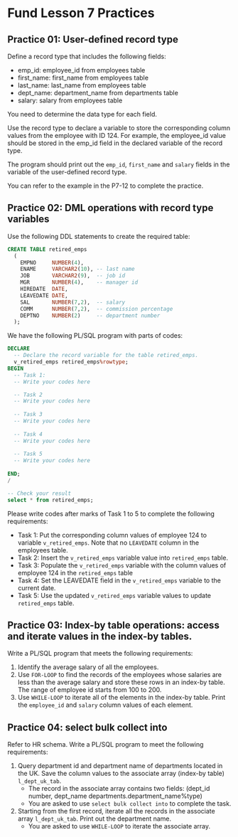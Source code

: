 
# Fund Lesson 7 Practices


## Practice 01: User-defined record type

Define a record type that includes the following fields:
- emp_id: employee_id from employees table
- first_name: first_name from employees table
- last_name: last_name from employees table
- dept_name: department_name from departments table
- salary: salary from employees table

You need to determine the data type for each field. 

Use the record type to declare a variable to store the corresponding column values from the employee with ID 124. For example, the employee_id value should be stored in the emp_id field in the declared variable of the record type.  

The program should print out the `emp_id`, `first_name` and `salary` fields in the variable of the user-defined record type.

You can refer to the example in the P7-12 to complete the practice. 

## Practice 02: DML operations with record type variables

Use the following DDL statements to create the required table:
```sql
CREATE TABLE retired_emps
  (
    EMPNO     NUMBER(4),
    ENAME     VARCHAR2(10), -- last name
    JOB       VARCHAR2(9),  -- job id
    MGR       NUMBER(4),    -- manager id
    HIREDATE  DATE,
    LEAVEDATE DATE,
    SAL       NUMBER(7,2),  -- salary
    COMM      NUMBER(7,2),  -- commission percentage
    DEPTNO    NUMBER(2)     -- department number
  );
```

We have the following PL/SQL program with parts of codes:
```sql
DECLARE
  -- Declare the record variable for the table retired_emps.
  v_retired_emps retired_emps%rowtype;
BEGIN
  -- Task 1: 
  -- Write your codes here

  -- Task 2 
  -- Write your codes here
 
  -- Task 3
  -- Write your codes here
  
  -- Task 4
  -- Write your codes here
  
  -- Task 5
  -- Write your codes here
   
END;
/

-- Check your result
select * from retired_emps;
```

Please write codes after marks of Task 1 to 5 to complete the following requirements:

- Task 1: Put the corresponding column values of employee 124 to variable `v_retired_emps`. Note that no `LEAVEDATE` column in the employees table.
- Task 2: Insert the `v_retired_emps` variable value into `retired_emps` table.
- Task 3: Populate the `v_retired_emps` variable with the column values of employee 124 in the `retired_emps` table 
-  Task 4: Set the LEAVEDATE field in the `v_retired_emps` variable to the current date.
-  Task 5: Use the updated `v_retired_emps` variable values to update `retired_emps` table. 



## Practice 03: Index-by table operations: access and iterate values in the index-by tables.

Write a PL/SQL program that meets the following requirements:
1. Identify the average salary of all the employees.
2. Use `FOR-LOOP` to find the records of the employees whose salaries are less than the average salary and store these rows in an index-by table. The range of employee id starts from 100 to 200. 
3. Use `WHILE-LOOP` to iterate all of the elements in the index-by table. Print the `employee_id` and `salary` column values of each element. 


## Practice 04: select bulk collect into

Refer to HR schema. Write a PL/SQL program to meet the following requirements:
1. Query department id and department name of departments located in the UK. Save the column values to the associate array (index-by table) `l_dept_uk_tab`.
   - The record in the associate array contains two fields: (dept_id number, dept_name departments.department_name%type)
   - You are asked to use `select bulk collect into` to complete the task.
2. Starting from the first record, iterate all the records in the associate array `l_dept_uk_tab`. Print out the department name. 
   - You are asked to use `WHILE-LOOP` to iterate the associate array.




